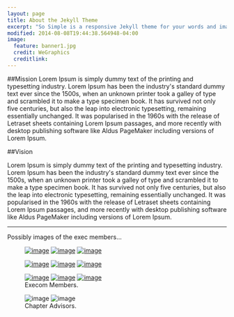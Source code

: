```yaml
---
layout: page
title: About the Jekyll Theme
excerpt: "So Simple is a responsive Jekyll theme for your words and images."
modified: 2014-08-08T19:44:38.564948-04:00
image:
  feature: banner1.jpg
  credit: WeGraphics
  creditlink: 
---
```


##Mission
Lorem Ipsum is simply dummy text of the printing and typesetting industry. Lorem Ipsum has been the industry's standard dummy text ever since the 1500s, when an unknown printer took a galley of type and scrambled it to make a type specimen book. It has survived not only five centuries, but also the leap into electronic typesetting, remaining essentially unchanged. It was popularised in the 1960s with the release of Letraset sheets containing Lorem Ipsum passages, and more recently with desktop publishing software like Aldus PageMaker including versions of Lorem Ipsum.

##Vision

Lorem Ipsum is simply dummy text of the printing and typesetting industry. Lorem Ipsum has been the industry's standard dummy text ever since the 1500s, when an unknown printer took a galley of type and scrambled it to make a type specimen book. It has survived not only five centuries, but also the leap into electronic typesetting, remaining essentially unchanged. It was popularised in the 1960s with the release of Letraset sheets containing Lorem Ipsum passages, and more recently with desktop publishing software like Aldus PageMaker including versions of Lorem Ipsum.


<hr/>

Possibly images of the exec members...

<!-- |:--------|:-------:|--------:|
| <a href=''><img src='bio-photo.jpg' width='100' border='0'></a> <br/>FirstName LastName  | <a href=''><img src='bio-photo.jpg' width='100' border='0'></a><br/> FirstName LastName  | <a href=''><img src='bio-photo.jpg' width='100' border='0'></a><br/>  FirstName LastName |
| <a href=''><img src='bio-photo.jpg' width='100' border='0'></a><br/>  FirstName LastName   | <a href=''><img src='bio-photo.jpg' width='100' border='0'></a><br/>  FirstName LastName   | <a href=''><img src='bio-photo.jpg' width='100' border='0'></a><br/>  FirstName LastName   |
| <a href=''><img src='bio-photo.jpg' width='100' border='0'></a><br/>  FirstName LastName   | <a href=''><img src='bio-photo.jpg' width='100' border='0'></a><br/>  FirstName LastName   | <a href=''><img src='bio-photo.jpg' width='100' border='0'></a><br/>  FirstName LastName   |
| <a href=''><img src='bio-photo.jpg' width='100' border='0'></a><br/>  FirstName LastName   | <a href=''><img src='bio-photo.jpg' width='100' border='0'></a><br/>  FirstName LastName   | <a href=''><img src='bio-photo.jpg' width='100' border='0'></a><br/>  FirstName LastName   |
|=====
{: rules="groups"} -->

<figure class="third">
	<a href="http://placehold.it/1200x600.jpg"><img src="/images/rajnish.png" alt="image"></a>
	<a href="http://placehold.it/1200x600.jpg"><img src="/images/rajnish.png" alt="image"></a>
	<a href="http://placehold.it/1200x600.jpg"><img src="/images/rajnish.png" alt="image"></a>
<!--	<figcaption>Caption describing these three images.</figcaption> -->
</figure>
<figure class="third">
	<a href="http://placehold.it/1200x600.jpg"><img src="/images/kunal.png" alt="image"></a>
	<a href="http://placehold.it/1200x600.jpg"><img src="/images/kunal.png" alt="image"></a>
	<a href="http://placehold.it/1200x600.jpg"><img src="/images/kunal.png" alt="image"></a>
<!--	<figcaption>Caption describing these three images.</figcaption> -->
</figure>
<figure class="third">
	<a href="http://placehold.it/1200x600.jpg"><img src="/images/harshKhare.png" alt="image"></a>
	<a href="http://placehold.it/1200x600.jpg"><img src="/images/harshKhare.png" alt="image"></a>
	<a href="http://placehold.it/1200x600.jpg"><img src="/images/harshKhare.png" alt="image"></a>
	<figcaption>Execom Members.</figcaption>
</figure>

<figure class="half">
	<img src="/images/ts.png" alt="image">
	<img src="/images/tgudi.png" alt="image">
	<figcaption>Chapter Advisors.</figcaption>
</figure>